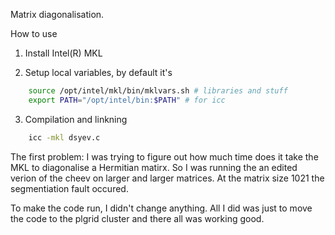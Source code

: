 Matrix diagonalisation.

How to use
1. Install Intel(R) MKL

2. Setup local variables, by default it's
``` bash
	source /opt/intel/mkl/bin/mklvars.sh # libraries and stuff
	export PATH="/opt/intel/bin:$PATH" # for icc
```

3. Compilation and linkning
``` bash
	icc -mkl dsyev.c
```



The first problem:
I was trying to figure out how much time does it take the MKL to diagonalise
a Hermitian matirx. So I was running the an edited verion of the cheev on larger and larger matrices.
At the matrix size 1021 the segmentiation fault occured.

To make the code run, I didn't change anything. All I did was just to move the code to the plgrid cluster
and there all was working good.
